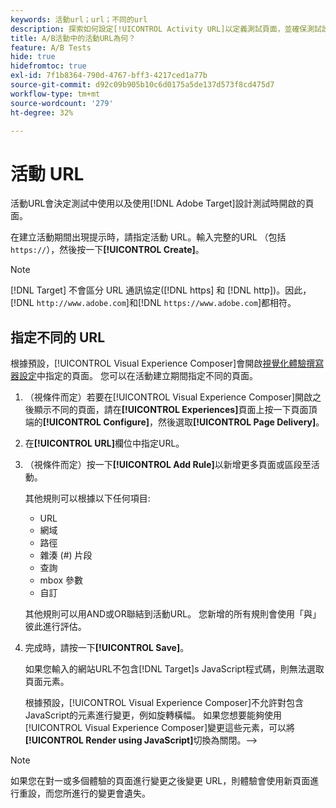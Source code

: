 ```yaml
---
keywords: 活動url；url；不同的url
description: 探索如何設定[!UICONTROL Activity URL]以定義測試頁面，並確保測試設計準確。
title: A/B活動中的活動URL為何？
feature: A/B Tests
hide: true
hidefromtoc: true
exl-id: 7f1b8364-790d-4767-bff3-4217ced1a77b
source-git-commit: d92c09b905b10c6d0175a5de137d573f8cd475d7
workflow-type: tm+mt
source-wordcount: '279'
ht-degree: 32%

---
```


# 活動 URL

活動URL會決定測試中使用以及使用[!DNL Adobe Target]設計測試時開啟的頁面。

在建立活動期間出現提示時，請指定活動 URL。輸入完整的URL （包括`https://`），然後按一下&#x200B;**[!UICONTROL Create]**。

>[!NOTE]
>
>[!DNL Target] 不會區分 URL 通訊協定([!DNL https] 和 [!DNL http])。因此，[!DNL `http://www.adobe.com`]和[!DNL `https://www.adobe.com`]都相符。

## 指定不同的 URL

根據預設，[!UICONTROL Visual Experience Composer]會開啟[視覺化體驗撰寫器設定](/help/main/administrating-target/visual-experience-composer-set-up.md)中指定的頁面。 您可以在活動建立期間指定不同的頁面。

1. （視條件而定）若要在[!UICONTROL Visual Experience Composer]開啟之後顯示不同的頁面，請在&#x200B;**[!UICONTROL Experiences]**&#x200B;頁面上按一下頁面頂端的&#x200B;**[!UICONTROL Configure]**，然後選取&#x200B;**[!UICONTROL Page Delivery]**。

1. 在&#x200B;**[!UICONTROL URL]**&#x200B;欄位中指定URL。

1. （視條件而定）按一下&#x200B;**[!UICONTROL Add Rule]**&#x200B;以新增更多頁面或區段至活動。

   其他規則可以根據以下任何項目:

   * URL
   * 網域
   * 路徑
   * 雜湊 (#) 片段
   * 查詢
   * mbox 參數
   * 自訂

   其他規則可以用AND或OR聯結到活動URL。 您新增的所有規則會使用「與」彼此進行評估。

1. 完成時，請按一下&#x200B;**[!UICONTROL Save]**。

   如果您輸入的網站URL不包含[!DNL Target]s JavaScript程式碼，則無法選取頁面元素。

   根據預設，[!UICONTROL Visual Experience Composer]不允許對包含JavaScript的元素進行變更，例如旋轉橫幅。 如果您想要能夠使用[!UICONTROL Visual Experience Composer]變更這些元素，可以將&#x200B;**[!UICONTROL Render using JavaScript]**&#x200B;切換為關閉。—>

>[!NOTE]
>
>如果您在對一或多個體驗的頁面進行變更之後變更 URL，則體驗會使用新頁面進行重設，而您所進行的變更會遺失。
